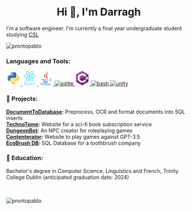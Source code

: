 <h1 align="center">Hi 👋, I'm Darragh</h1>

I'm a software engineer. I'm currently a final year undergraduate student studying  [CSL](https://www.tcd.ie/courses/undergraduate/courses/computer-science-linguistics-and-a-language/)

<p align="left"> <img src="https://komarev.com/ghpvc/?username=prontopablo&label=Profile%20views&color=0e75b6&style=flat" alt="prontopablo" /> </p>

<h3 align="left">Languages and Tools:</h3>
<p align="left">
  <a href="https://www.python.org" target="_blank" rel="noreferrer">
    <img src="https://raw.githubusercontent.com/devicons/devicon/master/icons/python/python-original.svg" alt="python" width="40" height="40"/>
  </a>
  <a href="https://reactjs.org/" target="_blank" rel="noreferrer">
    <img src="https://raw.githubusercontent.com/devicons/devicon/master/icons/react/react-original-wordmark.svg" alt="react" width="40" height="40"/>
  </a>
  <a href="https://www.java.com" target="_blank" rel="noreferrer">
    <img src="https://raw.githubusercontent.com/devicons/devicon/master/icons/java/java-original.svg" alt="java" width="40" height="40"/>
  </a>
  <a href="https://www.sqlite.org/" target="_blank" rel="noreferrer">
    <img src="https://www.vectorlogo.zone/logos/sqlite/sqlite-icon.svg" alt="sqlite" width="40" height="40"/>
  </a>
  <a href="https://www.w3schools.com/cs/" target="_blank" rel="noreferrer">
    <img src="https://raw.githubusercontent.com/devicons/devicon/master/icons/csharp/csharp-original.svg" alt="csharp" width="40" height="40"/>
  </a>
  <a href="https://www.gnu.org/software/bash/" target="_blank" rel="noreferrer">
    <img src="https://www.vectorlogo.zone/logos/gnu_bash/gnu_bash-icon.svg" alt="bash" width="40" height="40"/>
  </a>
  <a href="https://unity.com/" target="_blank" rel="noreferrer">
    <img src="https://www.vectorlogo.zone/logos/unity3d/unity3d-icon.svg" alt="unity" width="40" height="40"/>
  </a>
</p>




<h3 align="left">🚧 Projects:</h3>
<b><a href="https://github.com/prontopablo/DocumentToDatabase">DocumentToDatabase</a>:</b> Preprocess, OCR and format documents into SQL inserts<br>
<b><a href="https://github.com/prontopablo/TechnoTome">TechnoTome</a>:</b> Website for a sci-fi book subscription service<br>
<b><a href="https://github.com/prontopablo/DungeonBot">DungeonBot</a>:</b> An NPC creator for roleplaying games<br>
<b><a href="https://github.com/prontopablo/Contenterator">Contenterator</a>:</b> Website to play games against GPT-3.5<br>
<b><a href="https://github.com/prontopablo/EcoBrush-DB">EcoBrush DB</a>:</b> SQL Database for a toothbrush company<br>



<h3 align="left">📝 Education:</h3>
Bachelor's degree in Computer Science, Linguistics and French, Trinity College Dublin (anticipated graduation date: 2024)

&nbsp;

<p><img align="center" src="https://github-readme-streak-stats.herokuapp.com/?user=prontopablo&" alt="prontopablo" /></p>
